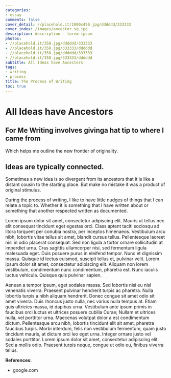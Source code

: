 ```yaml
---
categories:
- essay
comments: false
cover_detail: //placehold.it/1000x450.jpg/dddddd/333333
cover_index: /images/ancestor.sq.jpg
description: description - lorem ipsum
photos:
- //placehold.it/350.jpg/dddddd/333333
- //placehold.it/350.jpg/333333/dddddd
- //placehold.it/350.jpg/dddddd/333333
- //placehold.it/350.jpg/333333/dddddd
subtitle: All Ideas have Ancestors
tags:
- writing
- process
title: The Process of Writing
toc: true
---
```


# All Ideas have Ancestors

## For Me Writing involves givinga hat tip to where I came from

Which helps me outline the new frontier of originality.

## Ideas are typically connected.

Sometimes a new idea is so divergent from its ancestors that it is like a distant cousin to the starting place. But make no mistake it was a product of original stimulus.

During the process of writing, I like to have little nudges of things that I can relate a topic to. Whether it is something that I have written about or something that another respected written as documented.


Lorem ipsum dolor sit amet, consectetur adipiscing elit. Mauris ut tellus nec elit consequat tincidunt eget egestas orci. Class aptent taciti sociosqu ad litora torquent per conubia nostra, per inceptos himenaeos. Vestibulum arcu nibh, lobortis vitae tellus sit amet, blandit cursus tellus. Pellentesque laoreet nisi in odio placerat consequat. Sed non ligula a tortor ornare sollicitudin at imperdiet urna. Cras sagittis ullamcorper nisi, sed fermentum ligula malesuada eget. Duis posuere purus in eleifend tempor. Nunc et dignissim massa. Quisque id lectus euismod, suscipit tellus et, pulvinar velit. Lorem ipsum dolor sit amet, consectetur adipiscing elit. Aliquam non lorem vestibulum, condimentum nunc condimentum, pharetra est. Nunc iaculis luctus vehicula. Quisque quis pulvinar sapien.

<!-- more --> 

Aenean a tempor ipsum, eget sodales massa. Sed lobortis nisi eu nisl venenatis viverra. Praesent pulvinar hendrerit turpis ac pharetra. Nulla lobortis turpis a nibh aliquam hendrerit. Donec congue sit amet odio sit amet viverra. Duis rhoncus justo nulla, nec varius nulla tempus at. Etiam quis ultricies massa, id dapibus urna. Vestibulum ante ipsum primis in faucibus orci luctus et ultrices posuere cubilia Curae; Nullam et ultrices nulla, vel porttitor urna. Maecenas volutpat dolor a est condimentum dictum. Pellentesque arcu nibh, lobortis tincidunt elit sit amet, pharetra faucibus turpis. Morbi interdum, felis non vestibulum fermentum, quam justo tincidunt mauris, at dictum orci leo eget urna. Integer ornare justo vel sodales porttitor. Lorem ipsum dolor sit amet, consectetur adipiscing elit. Sed a mollis odio. Praesent turpis neque, congue ut odio eu, finibus viverra tellus.

**References:**
- google.com